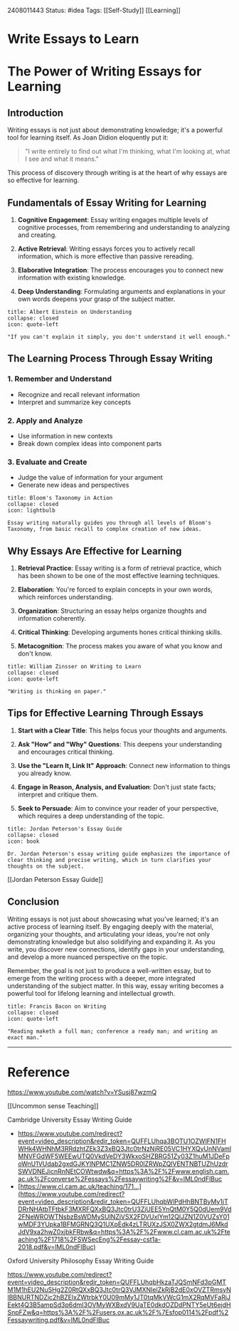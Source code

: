 

2408011443
	Status: #idea 
		Tags:  [[Self-Study]] [[Learning]]

# Write Essays to Learn

# The Power of Writing Essays for Learning

## Introduction

Writing essays is not just about demonstrating knowledge; it's a powerful tool for learning itself. As Joan Didion eloquently put it:

> "I write entirely to find out what I'm thinking, what I'm looking at, what I see and what it means."

This process of discovery through writing is at the heart of why essays are so effective for learning.

## Fundamentals of Essay Writing for Learning

1. **Cognitive Engagement**: Essay writing engages multiple levels of cognitive processes, from remembering and understanding to analyzing and creating.

2. **Active Retrieval**: Writing essays forces you to actively recall information, which is more effective than passive rereading.

3. **Elaborative Integration**: The process encourages you to connect new information with existing knowledge.

4. **Deep Understanding**: Formulating arguments and explanations in your own words deepens your grasp of the subject matter.

```ad-quote
title: Albert Einstein on Understanding
collapse: closed
icon: quote-left

"If you can't explain it simply, you don't understand it well enough."
```

## The Learning Process Through Essay Writing

### 1. Remember and Understand
- Recognize and recall relevant information
- Interpret and summarize key concepts

### 2. Apply and Analyze
- Use information in new contexts
- Break down complex ideas into component parts

### 3. Evaluate and Create
- Judge the value of information for your argument
- Generate new ideas and perspectives

```ad-info
title: Bloom's Taxonomy in Action
collapse: closed
icon: lightbulb

Essay writing naturally guides you through all levels of Bloom's Taxonomy, from basic recall to complex creation of new ideas.
```

## Why Essays Are Effective for Learning

1. **Retrieval Practice**: Essay writing is a form of retrieval practice, which has been shown to be one of the most effective learning techniques.

2. **Elaboration**: You're forced to explain concepts in your own words, which reinforces understanding.

3. **Organization**: Structuring an essay helps organize thoughts and information coherently.

4. **Critical Thinking**: Developing arguments hones critical thinking skills.

5. **Metacognition**: The process makes you aware of what you know and don't know.

```ad-quote
title: William Zinsser on Writing to Learn
collapse: closed
icon: quote-left

"Writing is thinking on paper."
```

## Tips for Effective Learning Through Essays

1. **Start with a Clear Title**: This helps focus your thoughts and arguments.

2. **Ask "How" and "Why" Questions**: This deepens your understanding and encourages critical thinking.

3. **Use the "Learn It, Link It" Approach**: Connect new information to things you already know.

4. **Engage in Reason, Analysis, and Evaluation**: Don't just state facts; interpret and critique them.

5. **Seek to Persuade**: Aim to convince your reader of your perspective, which requires a deep understanding of the topic.

```ad-tip
title: Jordan Peterson's Essay Guide
collapse: closed
icon: book

Dr. Jordan Peterson's essay writing guide emphasizes the importance of clear thinking and precise writing, which in turn clarifies your thoughts on the subject.
```
[[Jordan Peterson Essay Guide]]
## Conclusion

Writing essays is not just about showcasing what you've learned; it's an active process of learning itself. By engaging deeply with the material, organizing your thoughts, and articulating your ideas, you're not only demonstrating knowledge but also solidifying and expanding it. As you write, you discover new connections, identify gaps in your understanding, and develop a more nuanced perspective on the topic.

Remember, the goal is not just to produce a well-written essay, but to emerge from the writing process with a deeper, more integrated understanding of the subject matter. In this way, essay writing becomes a powerful tool for lifelong learning and intellectual growth.

```ad-quote
title: Francis Bacon on Writing
collapse: closed
icon: quote-left

"Reading maketh a full man; conference a ready man; and writing an exact man."
```

---
# Reference
https://www.youtube.com/watch?v=YSusj87wzmQ

[[Uncommon sense Teaching]]


Cambridge University Essay Writing Guide 

- https://www.youtube.com/redirect?event=video_description&redir_token=QUFFLUhqa3BOTU1OZWlFN1FHWHk4WHNhM3RRdzhtZEk3Z3xBQ3Jtc0trNzNjRE05VC1HYXQyUnNVamlMNVFGdWF5WEEwUTQ0VkdVeDY3WkxoSHZBRG51Zy03Z1huM1JDeFpoWnU1VUdab2gxdGJKYlNPMC1ZNW5DR0lZRWpZQlVENTNBTUZhUzdrSWVDNEJicnRnNEtCOWtwdw&q=https%3A%2F%2Fwww.english.cam.ac.uk%2Fconverse%2Fessays%2Fessaywriting%2F&v=lML0ndFlBuc
- [https://www.cl.cam.ac.uk/teaching/171...](https://www.youtube.com/redirect?event=video_description&redir_token=QUFFLUhqbWlPdHhBNTByMy1jTDRrNHAtbTFtbkF3MXRFQXxBQ3Jtc0trU3ZjUEE5YnQtM0Y5Q0dUem9Vd2FNeWROWTNsbzBsWDMySUlNZjVSX2FDVUxlYm12QlJZN1Z0VUZsY01wMDF3YUpka1BFMGRNQ3Q1UXpEdk4zLTRUXzJSX0ZWX2gtdmJ6MkdJdV9xa2hwZ0xjbkFRbw&q=https%3A%2F%2Fwww.cl.cam.ac.uk%2Fteaching%2F1718%2FSWSecEng%2Fessay-cst1a-2018.pdf&v=lML0ndFlBuc)


Oxford University Philosophy Essay Writing Guide

https://www.youtube.com/redirect?event=video_description&redir_token=QUFFLUhqbHkzaTJQSmNFd3pGMTM1M1hEU2NuSHg2Z0RtQXxBQ3Jtc0trQ3VJMXNIelZkRjB2dE0xOVZTRmsyNlBBNURTNDZic2hBZElxZWtrbkY0U09mMy1JT0tqMkVWcG1mX2RqMVFaRjJEekt4Q3B5ampSd3p6dmI3OVMyWXBxdV9UaTE0dkdOZDdPNTY5eUt6ejdHSnpFZw&q=https%3A%2F%2Fusers.ox.ac.uk%2F%7Esfop0114%2Fpdf%2Fessaywriting.pdf&v=lML0ndFlBuc